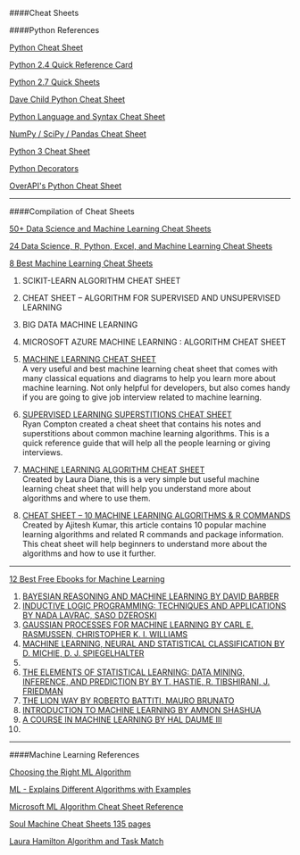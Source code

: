 ####Cheat Sheets

####Python References

[Python Cheat Sheet](https://s3.amazonaws.com/michael-kennedy/downloads/DM/python_cheat_sheet.pdf)

[Python 2.4 Quick Reference Card](http://www.cheat-sheets.org/saved-copy/PQRC-2.4-A4-latest.pdf)

[Python 2.7 Quick Sheets](http://www.astro.up.pt/~sousasag/Python_For_Astronomers/Python_qr.pdf)

[Dave Child Python Cheat Sheet](http://www.cheatography.com/davechild/cheat-sheets/python/pdf/)

[Python Language and Syntax Cheat Sheet](http://ddi.ifi.lmu.de/probestudium/2013/ws-i-3d-programmierung/tutorials/python-referenzkarte)

[NumPy / SciPy / Pandas Cheat Sheet](https://s3.amazonaws.com/quandl-static-content/Documents/Quandl+-+Pandas,+SciPy,+NumPy+Cheat+Sheet.pdf)

[Python 3 Cheat Sheet](https://perso.limsi.fr/pointal/_media/python:cours:mementopython3-english.pdf)

[Python Decorators](http://hairysun.com/downloads/DecoratorHandout.pdf)

[OverAPI's Python Cheat Sheet](http://overapi.com/python/)

*****
####Compilation of Cheat Sheets

[50+ Data Science and Machine Learning Cheat Sheets](http://www.kdnuggets.com/2015/07/good-data-science-machine-learning-cheat-sheets.html)

[24 Data Science, R, Python, Excel, and Machine Learning Cheat Sheets](http://www.datasciencecentral.com/profiles/blogs/20-data-science-r-python-excel-and-machine-learning-cheat-sheets)

[8 Best Machine Learning Cheat Sheets](http://devzum.com/2015/06/best-machine-learning-cheat-sheets/)<br>
 1. SCIKIT-LEARN ALGORITHM CHEAT SHEET
 2. CHEAT SHEET – ALGORITHM FOR SUPERVISED AND UNSUPERVISED LEARNING
 3. BIG DATA MACHINE LEARNING
 4. MICROSOFT AZURE MACHINE LEARNING : ALGORITHM CHEAT SHEET
 5. [MACHINE LEARNING CHEAT SHEET](https://github.com/soulmachine/machine-learning-cheat-sheet)<br>
    A very useful and best machine learning cheat sheet that comes with many classical equations and diagrams to help you learn more about machine learning. Not only helpful for developers, but also comes handy if you are going to give job interview related to machine learning.
 
 
 6. [SUPERVISED LEARNING SUPERSTITIONS CHEAT SHEET](https://github.com/rcompton/ml_cheat_sheet)<br>
    Ryan Compton created a cheat sheet that contains his notes and superstitions about common machine learning algorithms. This is a quick reference guide that will help all the people learning or giving interviews.  
 7. [MACHINE LEARNING ALGORITHM CHEAT SHEET](http://www.lauradhamilton.com/machine-learning-algorithm-cheat-sheet)<br>
    Created by Laura Diane, this is a very simple but useful machine learning cheat sheet that will help you understand more about algorithms and where to use them.  

 8. [CHEAT SHEET – 10 MACHINE LEARNING ALGORITHMS & R COMMANDS](http://vitalflux.com/cheat-sheet-10-machine-learning-algorithms-r-commands/)<br>
    Created by Ajitesh Kumar, this article contains 10 popular machine learning algorithms and related R commands and package information. This cheat sheet will help beginners to understand more about the algorithms and how to use it further.  

*****

[12 Best Free Ebooks for Machine Learning](http://devzum.com/2015/05/best-free-machine-learning-ebooks/)  
 1. [BAYESIAN REASONING AND MACHINE LEARNING BY DAVID BARBER](http://www.e-booksdirectory.com/details.php?ebook=5283)
 2. [INDUCTIVE LOGIC PROGRAMMING: TECHNIQUES AND APPLICATIONS BY NADA LAVRAC, SASO DZEROSKI](http://www.e-booksdirectory.com/details.php?ebook=1105)
 3. [GAUSSIAN PROCESSES FOR MACHINE LEARNING BY CARL E. RASMUSSEN, CHRISTOPHER K. I. WILLIAMS](http://www.e-booksdirectory.com/details.php?ebook=1774)
 4. [MACHINE LEARNING, NEURAL AND STATISTICAL CLASSIFICATION BY D. MICHIE, D. J. SPIEGELHALTER](http://www.e-booksdirectory.com/details.php?ebook=1118)
 5. 
 6. [THE ELEMENTS OF STATISTICAL LEARNING: DATA MINING, INFERENCE, AND PREDICTION BY BY T. HASTIE, R. TIBSHIRANI, J. FRIEDMAN](http://www.e-booksdirectory.com/details.php?ebook=3267)
 7. [THE LION WAY BY ROBERTO BATTITI, MAURO BRUNATO](http://www.e-booksdirectory.com/details.php?ebook=9395)
 8. [INTRODUCTION TO MACHINE LEARNING BY AMNON SHASHUA](http://www.e-booksdirectory.com/details.php?ebook=4493)
 9. [A COURSE IN MACHINE LEARNING BY HAL DAUME III](http://www.e-booksdirectory.com/details.php?ebook=9395)
 10. 
 
 


*****

####Machine Learning References

[Choosing the Right ML Algorithm](http://scikit-learn.org/stable/tutorial/machine_learning_map/)

[ML - Explains Different Algorithms with Examples](https://dzone.com/refcardz/machine-learning-predictive)

[Microsoft ML Algorithm Cheat Sheet Reference ](https://azure.microsoft.com/en-in/documentation/articles/machine-learning-algorithm-cheat-sheet/)

[Soul Machine Cheat Sheets 135 pages](soulmachine_ml_135_pages.pdf)

[Laura Hamilton Algorithm and Task Match](http://www.lauradhamilton.com/machine-learning-algorithm-cheat-sheet)



